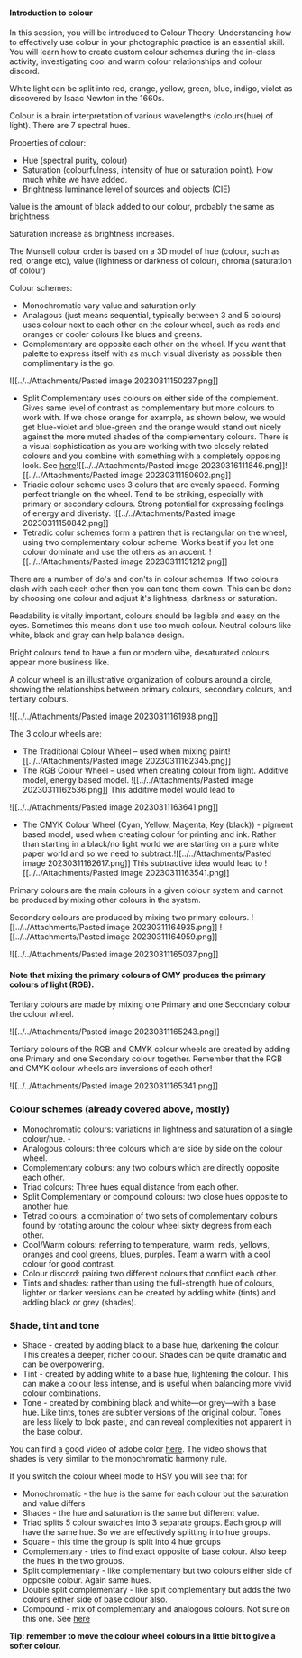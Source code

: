#### Introduction to colour

In this session, you will be introduced to Colour Theory. Understanding how to effectively use colour in your photographic practice is an essential skill. You will learn how to create custom colour schemes during the in-class activity, investigating cool and warm colour relationships and colour discord.

White light can be split into red, orange, yellow, green, blue, indigo, violet as discovered by Isaac Newton in the 1660s.

Colour is a brain interpretation of various wavelengths (colours(hue) of light).
There are 7 spectral hues.

Properties of colour:
 - Hue (spectral purity, colour)
 - Saturation (colourfulness, intensity of hue or saturation point). How much white we have added.
 - Brightness luminance level of sources and objects (CIE)

Value is the amount of black added to our colour, probably the same as brightness.

Saturation increase as brightness increases.

The Munsell colour order is based on a 3D model of hue (colour, such as red, orange etc), value (lightness or darkness of colour), chroma (saturation of colour)  

Colour schemes:
- Monochromatic vary value and saturation only
- Analagous (just means sequential, typically between 3 and 5 colours) uses colour next to each other on the colour wheel, such as reds and oranges or cooler colours like blues and greens.
- Complementary are opposite each other on the wheel. If you want that palette to express itself with as much visual diveristy as possible then complimentary is the go.

![[../../Attachments/Pasted image 20230311150237.png]]

- Split Complementary uses colours on either side of the complement. Gives same level of contrast as complementary but more colours to work with. If we chose orange for example, as shown below, we would get blue-violet and blue-green and the orange would stand out nicely against the more muted shades of the complementary colours. There is a visual sophistication as you are working with two closely related colours and you combine with something with a completely opposing look. See [here](https://www.linkedin.com/learning/color-for-design-and-art/finding-palettes-within-the-color-wheel?autoplay=true&u=57684225)![[../../Attachments/Pasted image 20230316111846.png]]![[../../Attachments/Pasted image 20230311150602.png]]
- Triadic colour scheme uses 3 colurs that are evenly spaced. Forming perfect triangle on the wheel. Tend to be striking, especially with primary or secondary colours. Strong potential for expressing feelings of energy and diveristy. ![[../../Attachments/Pasted image 20230311150842.png]]
- Tetradic colur schemes form a pattren that is rectangular on the wheel, using two complementary colour scheme. Works best if you let one colour dominate and use the others as an accent. ![[../../Attachments/Pasted image 20230311151212.png]]

There are a number of do's and don'ts in colour schemes. If two colours clash with each each other then you can tone them down. This can be done by choosing one colour and adjust it's lightness, darkness or saturation.

Readability is vitally important, colours should be legible and easy on the eyes. Sometimes this means don't use too much colour. Neutral colours like white, black and gray can help balance design.

Bright colours tend to have a fun or modern vibe, desaturated colours appear more business like.

A colour wheel is an illustrative organization of colours around a circle, showing the relationships between primary colours, secondary colours, and tertiary colours.

![[../../Attachments/Pasted image 20230311161938.png]]

The 3 colour wheels are:

- The Traditional Colour Wheel – used when mixing paint![[../../Attachments/Pasted image 20230311162345.png]]
- The RGB Colour Wheel – used when creating colour from light. Additive model, energy based model. ![[../../Attachments/Pasted image 20230311162536.png]]
This additive model would lead to

![[../../Attachments/Pasted image 20230311163641.png]]

- The CMYK Colour Wheel (Cyan, Yellow, Magenta, Key (black)) - pigment  based model, used when creating colour for printing and ink. Rather than starting in a black/no light world we are starting on a pure white paper world and so we need to subtract.![[../../Attachments/Pasted image 20230311162617.png]]
This subtractive idea would lead to
![[../../Attachments/Pasted image 20230311163541.png]]


Primary colours are the main colours in a given colour system and cannot be produced by mixing other colours in the system.

Secondary colours are produced by mixing two primary colours. 
![[../../Attachments/Pasted image 20230311164935.png]]
![[../../Attachments/Pasted image 20230311164959.png]]

![[../../Attachments/Pasted image 20230311165037.png]]

#### Note that mixing the primary colours of CMY produces the primary colours of light (RGB).


Tertiary colours are made by mixing one Primary and one Secondary colour the colour wheel.

![[../../Attachments/Pasted image 20230311165243.png]]

Tertiary colours of the RGB and CMYK colour wheels are created by adding one Primary and one Secondary colour together. Remember that the RGB and CMYK colour wheels are inversions of each other!

![[../../Attachments/Pasted image 20230311165341.png]]

### Colour schemes (already covered above, mostly)

- Monochromatic colours: variations in lightness and saturation of a single colour/hue. -
-  Analogous colours: three colours which are side by side on the colour wheel. 
- Complementary colours: any two colours which are directly opposite each other. 
- Triad colours: Three hues equal distance from each other. 
- Split Complementary or compound colours: two close hues opposite to another hue. 
- Tetrad colours: a combination of two sets of complementary colours found by rotating around the colour wheel sixty degrees from each other. 
- Cool/Warm colours: referring to temperature, warm: reds, yellows, oranges and cool greens, blues, purples. Team a warm with a cool colour for good contrast. 
- Colour discord: pairing two different colours that conflict each other. 
- Tints and shades: rather than using the full-strength hue of colours, lighter or darker versions can be created by adding white (tints) and adding black or grey (shades).


### Shade, tint and tone

- Shade - created by adding black to a base hue, darkening the colour. This creates a deeper, richer colour. Shades can be quite dramatic and can be overpowering. 
- Tint - created by adding white to a base hue, lightening the colour. This can make a colour less intense, and is useful when balancing more vivid colour combinations. 
- Tone - created by combining black and white—or grey—with a base hue. Like tints, tones are subtler versions of the original colour. Tones are less likely to look pastel, and can reveal complexities not apparent in the base colour.


You can find a good video of adobe color [here](https://www.linkedin.com/learning/adobe-color-essential-training/setting-a-base-color-and-using-basic-color-harmonies?autoplay=true&u=57684225). The video shows that shades is very similar to the monochromatic harmony rule.

If you switch the colour wheel mode to HSV you will see that for 

- Monochromatic - the hue is the same for each colour but the saturation and value differs
- Shades - the hue and saturation is the same but different value.
- Triad splits 5 colour swatches into 3 separate groups. Each group will have the same hue. So we are effectively splitting into hue groups.
- Square - this time the group is split into 4 hue groups
- Complementary - tries to find exact opposite of base colour. Also keep the hues in the two groups.
- Split complementary - like complementary but two colours either side of opposite colour. Again same hues.
- Double split complementary -  like split complementary but adds the two colours either side of base colour also.
- Compound - mix of complementary and analogous colours. Not sure on this one. See [here](https://www.linkedin.com/learning/adobe-color-essential-training/using-advanced-color-harmonies?autoSkip=true&autoplay=true&resume=false&u=57684225)

**Tip: remember to move the colour wheel colours in a little bit to give a softer colour.**
